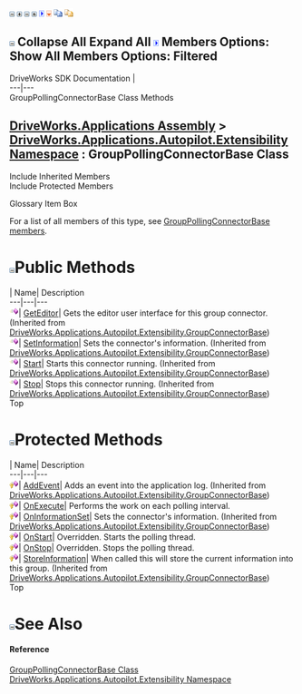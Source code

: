 ![](dotnetimages/collapse.gif) ![](dotnetimages/expand.gif) ![](dotnetimages/collapse.gif) ![](dotnetimages/expand.gif) ![](dotnetimages/drpdown.gif) ![](dotnetimages/drpdown_orange.gif) ![](dotnetimages/copycode.gif) ![](dotnetimages/copycodeHighlight.gif)

![](dotnetimages/collapse.gif) Collapse All Expand All ![](dotnetimages/drpdown.gif) Members Options: Show All  Members Options: Filtered   
---  
DriveWorks SDK Documentation  |   
---|---  
GroupPollingConnectorBase<T> Class Methods   
  
[DriveWorks.Applications Assembly](topic13.md) > [DriveWorks.Applications.Autopilot.Extensibility Namespace](topic1633.md) : GroupPollingConnectorBase<T> Class  
---  
  
Include Inherited Members    
Include Protected Members    


Glossary Item Box

For a list of all members of this type, see [GroupPollingConnectorBase<T> members](topic1879.md).

# ![](dotnetimages/collapse.gif)Public Methods

| Name| Description  
---|---|---  
![Public Method](dotnetimages/publicMethod.gif)| [GetEditor](topic1864.md)| Gets the editor user interface for this group connector. (Inherited from [DriveWorks.Applications.Autopilot.Extensibility.GroupConnectorBase<T>](topic1857.md))  
![Public Method](dotnetimages/publicMethod.gif)| [SetInformation](topic1868.md)| Sets the connector's information. (Inherited from [DriveWorks.Applications.Autopilot.Extensibility.GroupConnectorBase<T>](topic1857.md))  
![Public Method](dotnetimages/publicMethod.gif)| [Start](topic1869.md)| Starts this connector running. (Inherited from [DriveWorks.Applications.Autopilot.Extensibility.GroupConnectorBase<T>](topic1857.md))  
![Public Method](dotnetimages/publicMethod.gif)| [Stop](topic1870.md)| Stops this connector running. (Inherited from [DriveWorks.Applications.Autopilot.Extensibility.GroupConnectorBase<T>](topic1857.md))  
Top

# ![](dotnetimages/collapse.gif)Protected Methods

| Name| Description  
---|---|---  
![Protected Method](dotnetimages/protectedMethod.gif)| [AddEvent](topic1863.md)| Adds an event into the application log. (Inherited from [DriveWorks.Applications.Autopilot.Extensibility.GroupConnectorBase<T>](topic1857.md))  
![Protected Method](dotnetimages/protectedMethod.gif)| [OnExecute](topic1884.md)| Performs the work on each polling interval.   
![Protected Method](dotnetimages/protectedMethod.gif)| [OnInformationSet](topic1865.md)| Sets the connector's information. (Inherited from [DriveWorks.Applications.Autopilot.Extensibility.GroupConnectorBase<T>](topic1857.md))  
![Protected Method](dotnetimages/protectedMethod.gif)| [OnStart](topic1885.md)| Overridden. Starts the polling thread.   
![Protected Method](dotnetimages/protectedMethod.gif)| [OnStop](topic1886.md)| Overridden. Stops the polling thread.   
![Protected Method](dotnetimages/protectedMethod.gif)| [StoreInformation](topic1871.md)| When called this will store the current information into this group. (Inherited from [DriveWorks.Applications.Autopilot.Extensibility.GroupConnectorBase<T>](topic1857.md))  
Top

# ![](dotnetimages/collapse.gif)See Also

#### Reference

[GroupPollingConnectorBase<T> Class](topic1878.md)   
[DriveWorks.Applications.Autopilot.Extensibility Namespace](topic1633.md)


